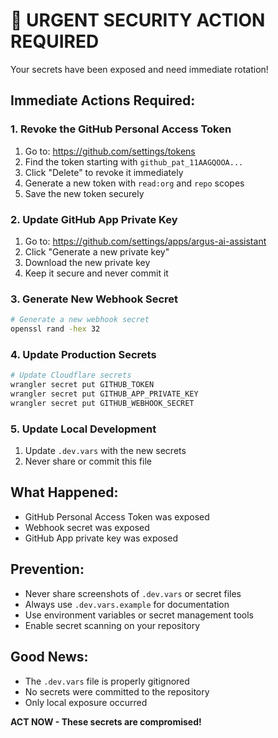 # 🚨 URGENT SECURITY ACTION REQUIRED

Your secrets have been exposed and need immediate rotation!

## Immediate Actions Required:

### 1. Revoke the GitHub Personal Access Token
1. Go to: https://github.com/settings/tokens
2. Find the token starting with `github_pat_11AAGQOOA...`
3. Click "Delete" to revoke it immediately
4. Generate a new token with `read:org` and `repo` scopes
5. Save the new token securely

### 2. Update GitHub App Private Key
1. Go to: https://github.com/settings/apps/argus-ai-assistant
2. Click "Generate a new private key"
3. Download the new private key
4. Keep it secure and never commit it

### 3. Generate New Webhook Secret
```bash
# Generate a new webhook secret
openssl rand -hex 32
```

### 4. Update Production Secrets
```bash
# Update Cloudflare secrets
wrangler secret put GITHUB_TOKEN
wrangler secret put GITHUB_APP_PRIVATE_KEY
wrangler secret put GITHUB_WEBHOOK_SECRET
```

### 5. Update Local Development
1. Update `.dev.vars` with the new secrets
2. Never share or commit this file

## What Happened:
- GitHub Personal Access Token was exposed
- Webhook secret was exposed
- GitHub App private key was exposed

## Prevention:
- Never share screenshots of `.dev.vars` or secret files
- Always use `.dev.vars.example` for documentation
- Use environment variables or secret management tools
- Enable secret scanning on your repository

## Good News:
- The `.dev.vars` file is properly gitignored
- No secrets were committed to the repository
- Only local exposure occurred

**ACT NOW - These secrets are compromised!**